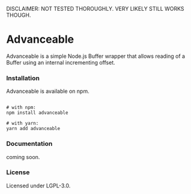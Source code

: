 DISCLAIMER: NOT TESTED THOROUGHLY. VERY LIKELY STILL WORKS THOUGH.

# Advanceable

Advanceable is a simple Node.js Buffer wrapper that allows reading of a Buffer using an internal incrementing offset.

### Installation

Advanceable is available on npm.

```shell

# with npm:
npm install advanceable

# with yarn:
yarn add advanceable

```

### Documentation

coming soon.

### License

Licensed under LGPL-3.0.